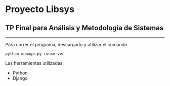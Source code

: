 # Proyecto Libsys

## TP Final para Análisis y Metodología de Sistemas

___
Para correr el programa, descargarlo y utilizar el comando
```
python manage.py runserver
```
Las herramientas utilizadas:
- Python
- Django
